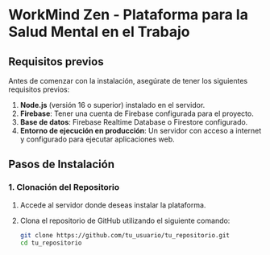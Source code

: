 # WorkMind Zen - Plataforma para la Salud Mental en el Trabajo

## Requisitos previos

Antes de comenzar con la instalación, asegúrate de tener los siguientes requisitos previos:

1. **Node.js** (versión 16 o superior) instalado en el servidor.
2. **Firebase**: Tener una cuenta de Firebase configurada para el proyecto.
3. **Base de datos**: Firebase Realtime Database o Firestore configurado.
4. **Entorno de ejecución en producción**: Un servidor con acceso a internet y configurado para ejecutar aplicaciones web.

## Pasos de Instalación

### 1. Clonación del Repositorio

1. Accede al servidor donde deseas instalar la plataforma.
2. Clona el repositorio de GitHub utilizando el siguiente comando:

   ```bash
   git clone https://github.com/tu_usuario/tu_repositorio.git
   cd tu_repositorio
